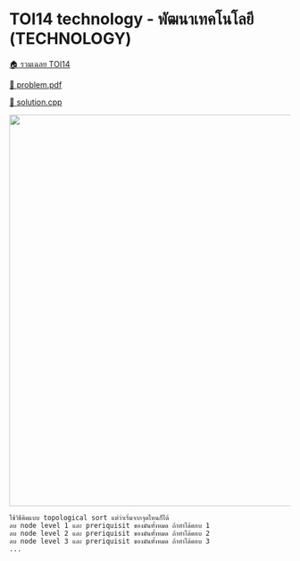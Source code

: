 <!-- @codegen_problem begin -->
# TOI14 technology - พัฒนาเทคโนโลยี (TECHNOLOGY)

[🏠 รวมเฉลย TOI14](../)

[💎 problem.pdf](./toi14_technology.pdf)

[🎉 solution.cpp](./toi14_technology.cpp)

<img width="700" src="https://github.com/krist7599555/toi/assets/19445033/ca63e3d8-d995-475b-8b9c-b8fcdaa7cbc5" />
<!-- @codegen_problem end -->

```text
ใช้วิธีคิดแบบ topological sort แต่ว่าเริ่มจากจุดไหนก็ได้
ลบ node level 1 และ preriquisit ของมันทั้งหมด ถ้าทำได้ตอบ 1
ลบ node level 2 และ preriquisit ของมันทั้งหมด ถ้าทำได้ตอบ 2
ลบ node level 3 และ preriquisit ของมันทั้งหมด ถ้าทำได้ตอบ 3
...
```
